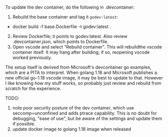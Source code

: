 To update the dev container, do the following in .devcontainer:
1)  Rebuild the base container and tag it `godev:latest`:
  * docker build -f base.Dockerfile -t godev:latest .
2) Review Dockerfile; it points to godev:latest. Also review .devcontainer.json,
   which points to Dockerfile.
3) Open vscode and select "Rebuild container". This
   will rebuildthe vscode container itself. It may hang after building; if so,
   reopening vscode worked previously.

The setup itself is derived from Microsoft's devcontainer go examples, which are a PITA to interpret.
When golang 1.18 and Microsoft publishes a new official go-1.18 vscode image,
it may be best to update to that. However I like knowing how my stuff works, so probably just
review and rebuild from scratch for the experience.

TODO:
1) note poor security posture of the dev container, which use seccomp=unconfined and adds ptrace capability. This is no doubt for debugging, "ease of use", but be aware of the settings and update them if possible.
2) update docker image to golang 1.18 image when released



